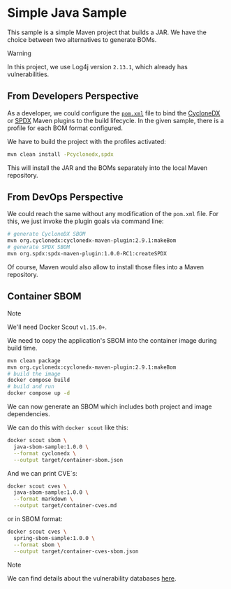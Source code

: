 # Simple Java Sample

This sample is a simple Maven project that builds a JAR.
We have the choice between two alternatives to generate BOMs.

> [!WARNING]
> In this project, we use Log4j version `2.13.1`, which already has vulnerabilities.

## From Developers Perspective

As a developer, we could configure the [`pom.xml`](pom.xml) file to bind the [CycloneDX](https://github.com/CycloneDX/cyclonedx-maven-plugin) or [SPDX](https://github.com/spdx/spdx-maven-plugin) Maven plugins to the build lifecycle. In the given sample, there is a profile for each BOM format configured.

We have to build the project with the profiles activated:

```bash
mvn clean install -Pcyclonedx,spdx
```

This will install the JAR and the BOMs separately into the local Maven repository.

## From DevOps Perspective

We could reach the same without any modification of the `pom.xml` file. For this, we just invoke the plugin goals via command line:

```bash
# generate CycloneDX SBOM
mvn org.cyclonedx:cyclonedx-maven-plugin:2.9.1:makeBom
# generate SPDX SBOM
mvn org.spdx:spdx-maven-plugin:1.0.0-RC1:createSPDX
```

Of course, Maven would also allow to install those files into a Maven repository.

## Container SBOM

> [!NOTE]  
> We'll need Docker Scout `v1.15.0+`.

We need to copy the application's SBOM into the container image during build time.

```bash
mvn clean package
mvn org.cyclonedx:cyclonedx-maven-plugin:2.9.1:makeBom
# build the image
docker compose build
# build and run
docker compose up -d
```

We can now generate an SBOM which includes both project and image dependencies.

We can do this with `docker scout` like this:
```bash
docker scout sbom \
  java-sbom-sample:1.0.0 \
  --format cyclonedx \
  --output target/container-sbom.json
```

And we can print CVE´s:
```bash
docker scout cves \
  java-sbom-sample:1.0.0 \
  --format markdown \
  --output target/container-cves.md
```

or in SBOM format:

```bash
docker scout cves \
  spring-sbom-sample:1.0.0 \
  --format sbom \
  --output target/container-cves-sbom.json
```


> [!NOTE]  
> We can find details about the vulnerability databases [here](https://docs.docker.com/scout/deep-dive/advisory-db-sources/).
